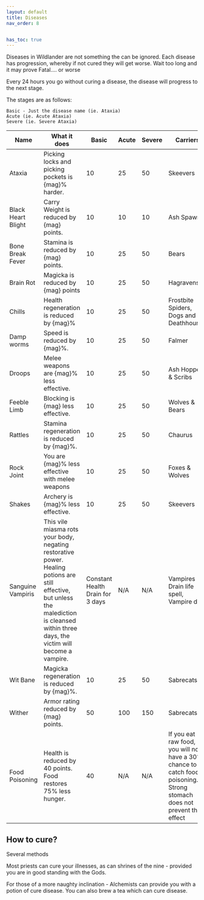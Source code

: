 ```yaml
---
layout: default
title: Diseases
nav_order: 8


has_toc: true
---
```


Diseases in Wildlander are not something the can be ignored. Each disease has progression, whereby if not cured they will get worse. Wait too long and it may prove Fatal.... or worse

Every 24 hours you go without curing a disease, the disease will progress to the next stage.

The stages are as follows:

    Basic - Just the disease name (ie. Ataxia)
    Acute (ie. Acute Ataxia)
    Severe (ie. Severe Ataxia)


|Name|What it does|Basic| Acute | Severe | Carriers
|--|--|--|--|--|--|
|Ataxia| Picking locks and picking pockets is {mag}% harder.| 10 |25|50| Skeevers
|Black Heart Blight | Carry Weight  is reduced by {mag} points.| 10 | 10 | 10 | Ash Spawn
|Bone Break Fever| Stamina is reduced by {mag} points.| 10 |25|50|Bears
|Brain Rot| Magicka is reduced by {mag} points| 10 |25|50|Hagravens
|Chills|Health regeneration is reduced by {mag}% | 10 |25|50|Frostbite Spiders, Dogs and Deathhounds
|Damp worms|Speed is reduced by {mag}%. | 10 |25|50|Falmer
|Droops|Melee weapons are {mag}% less effective.| 10 |25|50|Ash Hoppers & Scribs
|Feeble Limb|Blocking is {mag} less effective.| 10 |25|50|Wolves & Bears
|Rattles|Stamina regeneration is reduced by {mag}%. | 10 |25|50|Chaurus
|Rock Joint|You are {mag}% less effective with melee weapons| 10 |25|50|Foxes & Wolves
|Shakes|Archery is {mag}% less effective. | 10 |25|50|Skeevers
|Sanguine Vampiris|This vile miasma rots your body, negating restorative power. Healing potions are still effective, but unless the malediction is cleansed within three days, the victim will become a vampire. | Constant Health Drain for 3 days | N/A | N/A | Vampires Drain life spell, Vampire dust 
|Wit Bane|Magicka regeneration is reduced by {mag}%.| 10 |25|50|Sabrecats
|Wither|Armor rating reduced by {mag} points. | 50 | 100 |150|Sabrecats
|Food Poisoning|Health is reduced by 40 points. Food restores 75% less hunger.|40|N/A|N/A| If you eat raw food, you will now have a 30% chance to catch food poisoning.. Strong stomach does not prevent this effect |

## How to cure?

Several methods

Most priests can cure your illnesses, as can shrines of the nine - provided you are in good standing with the Gods.

For those of a more naughty inclination - Alchemists can provide you with a potion of cure disease. You can also brew a tea which can cure disease.



 
